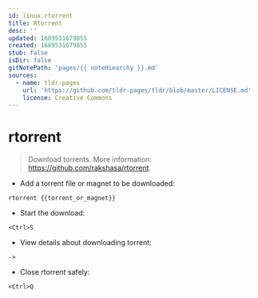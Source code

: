 ```yaml
---
id: linux.rtorrent
title: Rtorrent
desc: ''
updated: 1689531679855
created: 1689531679855
stub: false
isDir: false
gitNotePath: 'pages/{{ noteHiearchy }}.md'
sources:
  - name: tldr-pages
    url: 'https://github.com/tldr-pages/tldr/blob/master/LICENSE.md'
    license: Creative Commons
---
```

# rtorrent

> Download torrents.
> More information: <https://github.com/rakshasa/rtorrent>.

- Add a torrent file or magnet to be downloaded:

`rtorrent {{torrent_or_magnet}}`

- Start the download:

`<Ctrl>S`

- View details about downloading torrent:

`->`

- Close rtorrent safely:

`<Ctrl>Q`

